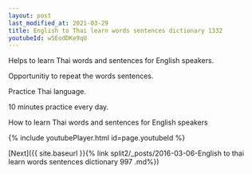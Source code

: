 ```yaml
---
layout: post
last_modified_at: 2021-03-29
title: English to Thai learn words sentences dictionary 1332 
youtubeId: wSEodDKe9qU
---
```

 
 
Helps to learn Thai words and sentences for English speakers.

Opportunitiy to repeat the words sentences. 

Practice Thai language. 
 
10 minutes practice every day. 
 
How to learn Thai words and sentences for English speakers 
 
{% include youtubePlayer.html id=page.youtubeId %}
 
 
[Next]({{ site.baseurl }}{% link  split2/_posts/2016-03-06-English to thai learn words sentences dictionary 997 .md%})
 
